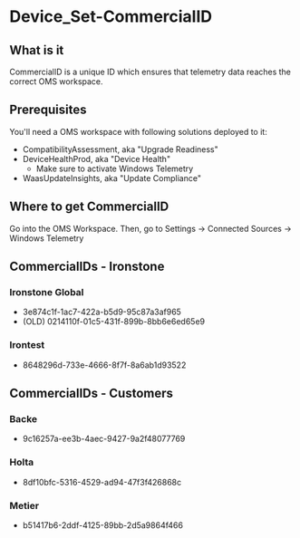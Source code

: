# Device_Set-CommercialID
## What is it
CommercialID is a unique ID which ensures that telemetry data reaches the correct OMS workspace.
## Prerequisites
You'll need a OMS workspace with following solutions deployed to it:
* CompatibilityAssessment, aka "Upgrade Readiness"
* DeviceHealthProd, aka "Device Health"
  * Make sure to activate Windows Telemetry
* WaasUpdateInsights, aka "Update Compliance"

## Where to get CommercialID
Go into the OMS Workspace. Then, go to Settings -> Connected Sources -> Windows Telemetry


## CommercialIDs - Ironstone
### Ironstone Global
* 3e874c1f-1ac7-422a-b5d9-95c87a3af965
* (OLD) 0214110f-01c5-431f-899b-8bb6e6ed65e9

### Irontest
* 8648296d-733e-4666-8f7f-8a6ab1d93522

## CommercialIDs - Customers
### Backe
* 9c16257a-ee3b-4aec-9427-9a2f48077769

### Holta
* 8df10bfc-5316-4529-ad94-47f3f426868c

### Metier
* b51417b6-2ddf-4125-89bb-2d5a9864f466
